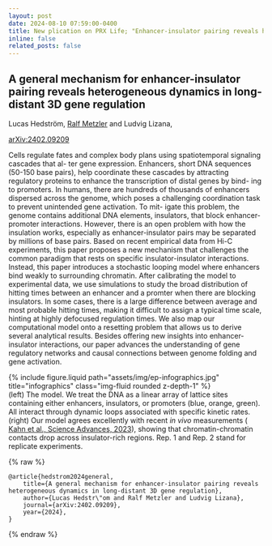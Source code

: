 ```yaml
---
layout: post
date: 2024-08-10 07:59:00-0400
title: New plication on PRX Life; "Enhancer-insulator pairing reveals heterogeneous dynamics in long-distant 3D gene regulation"
inline: false
related_posts: false
---
```



## A general mechanism for enhancer-insulator pairing reveals heterogeneous dynamics in long-distant 3D gene regulation


Lucas Hedström, [Ralf Metzler](https://www.agnld.uni-potsdam.de) and Ludvig Lizana, 

[arXiv:2402.09209](https://doi.org/10.48550/arXiv.2402.09209)

Cells regulate fates and complex body plans using spatiotemporal signaling cascades that al- ter gene expression. Enhancers, short DNA sequences (50-150 base pairs), help coordinate these cascades by attracting regulatory proteins to enhance the transcription of distal genes by bind- ing to promoters. In humans, there are hundreds of thousands of enhancers dispersed across the genome, which poses a challenging coordination task to prevent unintended gene activation. To mit- igate this problem, the genome contains additional DNA elements, insulators, that block enhancer- promoter interactions. However, there is an open problem with how the insulation works, especially as enhancer-insulator pairs may be separated by millions of base pairs. Based on recent empirical data from Hi-C experiments, this paper proposes a new mechanism that challenges the common paradigm that rests on specific insulator-insulator interactions. Instead, this paper introduces a stochastic looping model where enhancers bind weakly to surrounding chromatin. After calibrating the model to experimental data, we use simulations to study the broad distribution of hitting times between an enhancer and a promter when there are blocking insulators. In some cases, there is a large difference between average and most probable hitting times, making it difficult to assign a typical time scale, hinting at highly defocused regulation times. We also map our computational model onto a resetting problem that allows us to derive several analytical results. Besides offering new insights into enhancer-insulator interactions, our paper advances the understanding of gene regulatory networks and causal connections between genome folding and gene activation.

<div class="row">
    <div class="col-sm mt-3 mt-md-0">
        {% include figure.liquid path="assets/img/ep-infographics.jpg" title="infographics" class="img-fluid rounded z-depth-1" %}
    </div>
</div>
<div class="caption">
    (left) The model.  We treat the DNA as a linear array of lattice sites containing either enhancers, insulators, or promoters (blue, orange, green).  All interact through dynamic loops associated with specific kinetic rates. 
    (right) Our model agrees excellently with recent <i>in vivo</i> measurements (<a href= 'https://www.science.org/doi/full/10.1126/sciadv.ade0090'> Kahn et al., Science Advances, 2023</a>), showing that chromatin-chromatin contacts drop across insulator-rich regions. Rep. 1 and Rep. 2 stand for replicate experiments.
</div>


{% raw %}

```
@article{hedstrom2024general,
	title={A general mechanism for enhancer-insulator pairing reveals heterogeneous dynamics in long-distant 3D gene regulation},
  	author={Lucas Hedstr\"om and Ralf Metzler and Ludvig Lizana},
  	journal={arXiv:2402.09209},
  	year={2024},
}
```

{% endraw %}